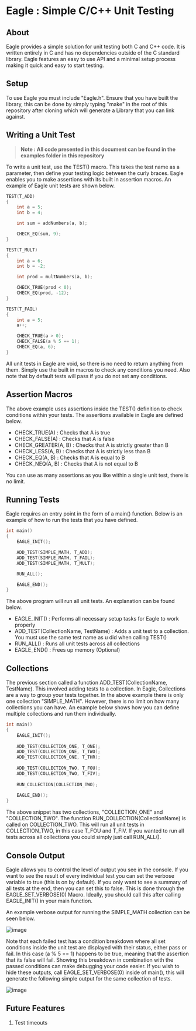 # Eagle : Simple C/C++ Unit Testing

## About

Eagle provides a simple solution for unit testing both C and C++ code. It is written entirely in C and has no dependencies outside of the C standard library. Eagle features an easy to use API and a minimal setup process making it quick and easy to start testing.

## Setup

To use Eagle you must include "Eagle.h". Ensure that you have built the library, this can be done by simply typing "make" in the root of this repository after cloning which will generate a Library that you can link against.

## Writing a Unit Test

> **Note : All code presented in this document can be found in the examples folder in this repository**

To write a unit test, use the TEST() macro. This takes the test name as a parameter, then define your testing logic between the curly braces. Eagle enables you to make assertions with its built in assertion macros. An example of Eagle unit tests are shown below. 

```C
TEST(T_ADD)
{
    int a = 5;
    int b = 4;

    int sum = addNumbers(a, b);

    CHECK_EQ(sum, 9);
}

TEST(T_MULT)
{
    int a = 6;
    int b = -2;

    int prod = multNumbers(a, b);

    CHECK_TRUE(prod < 0);
    CHECK_EQ(prod, -12);
}

TEST(T_FAIL)
{
    int a = 5;
    a++;

    CHECK_TRUE(a > 0);
    CHECK_FALSE(a % 5 == 1);
    CHECK_EQ(a, 6);
}
```

All unit tests in Eagle are void, so there is no need to return anything from them. Simply use the built in macros to check any conditions you need. Also note that by default tests will pass if you do not set any conditions.

## Assertion Macros

The above example uses assertions inside the TEST() definition to check conditions within your tests. The assertions available in Eagle are defined below.

* CHECK_TRUE(A) : Checks that A is true
* CHECK_FALSE(A) : Checks that A is false
* CHECK_GREATER(A, B) : Checks that A is strictly greater than B
* CHECK_LESS(A, B) : Checks that A is strictly less than B
* CHECK_EQ(A, B) : Checks that A is equal to B
* CHECK_NEQ(A, B) : Checks that A is not equal to B

You can use as many assertions as you like within a single unit test, there is no limit.

## Running Tests

Eagle requires an entry point in the form of a main() function. Below is an example of how to run the tests that you have defined. 

```C
int main()
{
    EAGLE_INIT();

    ADD_TEST(SIMPLE_MATH, T_ADD);
    ADD_TEST(SIMPLE_MATH, T_FAIL);
    ADD_TEST(SIMPLE_MATH, T_MULT);

    RUN_ALL();

    EAGLE_END();
}
```

The above program will run all unit tests. An explanation can be found below.

* EAGLE_INIT() : Performs all necessary setup tasks for Eagle to work properly
* ADD_TEST(CollectionName, TestName) : Adds a unit test to a collection. You must use the same test name as u did when calling TEST()
* RUN_ALL() : Runs all unit tests across all collections
* EAGLE_END() : Frees up memory (Optional)

## Collections

The previous section called a function ADD_TEST(CollectionName, TestName). This involved adding tests to a collection. In Eagle, Collections are a way to group your tests together. In the above example there is only one collection "SIMPLE_MATH". However, there is no limit on how many collections you can have. An example below shows how you can define multiple collections and run them individually.

```C
int main()
{
    EAGLE_INIT();
    
    ADD_TEST(COLLECTION_ONE, T_ONE);
    ADD_TEST(COLLECTION_ONE, T_TWO);
    ADD_TEST(COLLECTION_ONE, T_THR);
    
    ADD_TEST(COLLECTION_TWO, T_FOU);
    ADD_TEST(COLLECTION_TWO, T_FIV);
    
    RUN_COLLECTION(COLLECTION_TWO);
    
    EAGLE_END();
}
```

The above snippet has two collections, "COLLECTION_ONE" and "COLLECTION_TWO". The function RUN_COLLECTION(CollectionName) is called on COLLECTION_TWO. This will run all unit tests in COLLECTION_TWO, in this case T_FOU and T_FIV. If you wanted to run all tests across all collections you could simply just call RUN_ALL().

## Console Output

Eagle allows you to control the level of output you see in the console. If you want to see the result of every individual test you can set the verbose variable to true (this is on by default). If you only want to see a summary of all tests at the end, then you can set this to false. This is done through the EAGLE_SET_VERBOSE(0) Macro. Ideally, you should call this after calling EAGLE_INIT() in your main function. 

An example verbose output for running the SIMPLE_MATH collection can be seen below.

![image](https://user-images.githubusercontent.com/76637128/210017352-bc61a2a2-7bfd-4380-94a8-139cc702c205.png)

Note that each failed test has a condition breakdown where all set conditions inside the unit test are displayed with their status, either pass or fail. In this case (a % 5 == 1) happens to be true, meaning that the assertion that its false will fail. Showing this breakdown in combination with the passed conditions can make debugging your code easier. If you wish to hide these outputs, call EAGLE_SET_VERBOSE(0) inside of main(), this will generate the following simple output for the same collection of tests.

![image](https://user-images.githubusercontent.com/76637128/210017801-d7330235-fb74-4483-b0b2-c5220ba85c01.png)

## Future Features

1. Test timeouts




